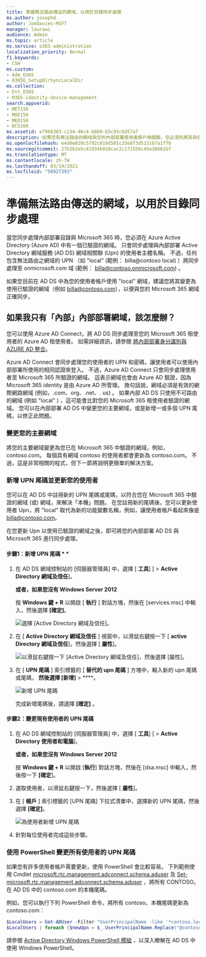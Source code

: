 ```yaml
---
title: 準備無法路由傳送的網域，以用於目錄同步處理
ms.author: josephd
author: JoeDavies-MSFT
manager: laurawi
audience: Admin
ms.topic: article
ms.service: o365-administration
localization_priority: Normal
f1.keywords:
- CSH
ms.custom:
- Adm_O365
- O365E_SetupDirSyncLocalDir
ms.collection:
- Ent_O365
- M365-identity-device-management
search.appverid:
- MET150
- MOE150
- MED150
- BCS160
ms.assetid: e7968303-c234-46c4-b8b0-b5c93c6d57a7
description: 如果您有無法路由的網域與您的內部部署使用者帳戶相關聯，您必須先將其與您的 Microsoft 365 租使用者進行同步處理，瞭解如何處理。
ms.openlocfilehash: e4d0e020c5792c610d501c33e8f3d5131b7a1ff0
ms.sourcegitcommit: 27b2b2e5c41934b918cac2c171556c45e36661bf
ms.translationtype: MT
ms.contentlocale: zh-TW
ms.lasthandoff: 03/19/2021
ms.locfileid: "50927393"
---
```

# <a name="prepare-a-non-routable-domain-for-directory-synchronization"></a>準備無法路由傳送的網域，以用於目錄同步處理

當您同步處理內部部署目錄與 Microsoft 365 時，您必須在 Azure Active Directory (Azure AD) 中有一個已驗證的網域。 只會同步處理與內部部署 Active Directory 網域服務 (AD DS) 網域相關聯 (Upn) 的使用者主體名稱。 不過，任何包含無法路由之網域的 UPN （如 "local" (範例： billa@contoso local) ）將同步處理至 onmicrosoft.com 域 (範例： billa@contoso.onmicrosoft.com) 。 

如果您目前在 AD DS 中為您的使用者帳戶使用 "local" 網域，建議您將其變更為使用已驗證的網域（例如 billa@contoso.com），以便與您的 Microsoft 365 網域正確同步。
  
## <a name="what-if-i-only-have-a-local-on-premises-domain"></a>如果我只有「內部」內部部署網域，該怎麼辦？

您可以使用 Azure AD Connect，將 AD DS 同步處理至您的 Microsoft 365 租使用者的 Azure AD 租使用者。 如需詳細資訊，請參閱 [將內部部署身分識別與 AZURE AD 整合](/azure/architecture/reference-architectures/identity/azure-ad)。
  
Azure AD Connect 會同步處理您的使用者的 UPN 和密碼，讓使用者可以使用內部部署所使用的相同認證來登入。 不過，Azure AD Connect 只會同步處理使用者至 Microsoft 365 所驗證的網域。 這表示網域也會由 Azure AD 驗證，因為 Microsoft 365 identity 是由 Azure AD 所管理。 換句話說，網域必須是有效的網際網路網域 (例如，.com、org、.net、. us) 。 如果內部 AD DS 只使用不可路由的網域 (例如 "local" ) ，這可能會比對您的 Microsoft 365 租使用者驗證的網域。 您可以在內部部署 AD DS 中變更您的主要網域，或是新增一或多個 UPN 尾碼，以修正此問題。
  
### <a name="change-your-primary-domain"></a>變更您的主要網域

將您的主要網域變更為您已在 Microsoft 365 中驗證的網域，例如，contoso.com。 每個具有網域 contoso 的使用者都會更新為 contoso.com。 不過，這是非常相關的程式，但下一節將說明更簡單的解決方案。
  
### <a name="add-upn-suffixes-and-update-your-users-to-them"></a>新增 UPN 尾碼並更新您的使用者

您可以在 AD DS 中註冊新的 UPN 尾碼或尾碼，以符合您在 Microsoft 365 中驗證的網域 (或) 網域，來解決「本機」問題。 在您註冊新的尾碼後，您可以更新使用者 Upn，將 "local" 取代為新的功能變數名稱，例如，讓使用者帳戶看起來像是 billa@contoso.com。
  
在您更新 Upn 以使用已驗證的網域之後，即可將您的內部部署 AD DS 與 Microsoft 365 進行同步處理。
  
#### <a name="step-1-add-the-new-upn-suffix"></a>步驟1：新增 UPN 尾碼 * *
  
1. 在 AD DS 網域控制站的 [伺服器管理員] 中，選擇 [ **工具**] [ \> **Active Directory 網域及信任**]。
    
    **或者，如果您沒有 Windows Server 2012**
    
    按 **Windows 鍵 + R** 以開啟 [ **執行** ] 對話方塊，然後在 [services.msc] 中輸入，然後選擇 **[確定]**。
    
    ![選擇 [Active Directory 網域及信任]。](../media/46b6e007-9741-44af-8517-6f682e0ac974.png)
  
2. 在 [ **Active Directory 網域及信任** ] 視窗中，以滑鼠右鍵按一下 [ **active Directory 網域及信任**]，然後選擇 [ **屬性**]。
    
    ![以滑鼠右鍵按一下 [Active Directory 網域及信任]，然後選擇 [屬性]。](../media/39d20812-ffb5-4ba9-8d7b-477377ac360d.png)
  
3. 在 [ **UPN 尾碼** ] 索引標籤的 [ **替代的 upn 尾碼** ] 方塊中，輸入新的 upn 尾碼或尾碼， **然後選擇 [新增]** \> ****。
    
    ![新增 UPN 尾碼](../media/a4aaf919-7adf-469a-b93f-83ef284c0915.PNG)
  
    完成新增尾碼後，請選擇 **[確定]** 。 
    
 #### <a name="step-2-change-the-upn-suffix-for-existing-users"></a>步驟2：變更現有使用者的 UPN 尾碼
  
1. 在 AD DS 網域控制站的 [伺服器管理員] 中，選擇 [ **工具**] [ \> **Active Directory 使用者和電腦**]。
    
    **或者，如果您沒有 Windows Server 2012**
    
    按 **Windows 鍵 + R** 以開啟 [**執行**] 對話方塊，然後在 [dsa.msc] 中輸入，然後按一下 **[確定**]。
    
2. 選取使用者，以滑鼠右鍵按一下，然後選擇 [ **屬性**]。
    
3. 在 [ **帳戶** ] 索引標籤的 [UPN 尾碼] 下拉式清單中，選擇新的 UPN 尾碼，然後選擇 **[確定]**。
    
    ![為使用者新增 UPN 尾碼](../media/54876751-49f0-48cc-b864-2623c4835563.png)
  
4. 針對每位使用者完成這些步驟。
    
   
### <a name="use-powershell-to-change-the-upn-suffix-for-all-of-your-users"></a>使用 PowerShell 變更所有使用者的 UPN 尾碼

如果您有許多使用者帳戶需要更新，使用 PowerShell 會比較容易。 下列範例使用 Cmdlet [microsoft.rtc.management.adconnect.schema.aduser](/previous-versions/windows/it-pro/windows-server-2008-R2-and-2008/ee617241(v=technet.10)) 及 [Set-microsoft.rtc.management.adconnect.schema.aduser](/previous-versions/windows/it-pro/windows-server-2008-R2-and-2008/ee617215(v=technet.10)) ，將所有 CONTOSO。在 AD DS 中的 contoso.com 的本機尾碼。 

例如，您可以執行下列 PowerShell 命令，將所有 contoso。本機尾碼更新為 contoso.com：
    
  ```powershell
  $LocalUsers = Get-ADUser -Filter "UserPrincipalName -like '*contoso.local'" -Properties userPrincipalName -ResultSetSize $null
  $LocalUsers | foreach {$newUpn = $_.UserPrincipalName.Replace("@contoso.local","@contoso.com"); $_ | Set-ADUser -UserPrincipalName $newUpn}
  ```

請參閱 [Active Directory Windows PowerShell 模組](/previous-versions/windows/it-pro/windows-server-2008-R2-and-2008/ee617195(v=technet.10)) ，以深入瞭解在 AD DS 中使用 Windows PowerShell。